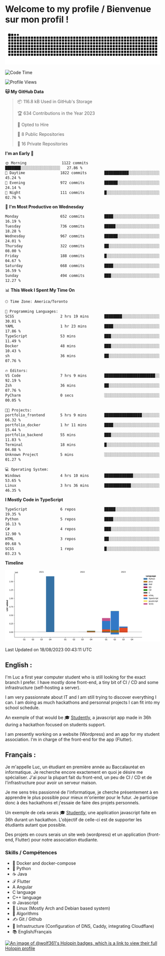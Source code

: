 # Welcome to my profile / Bienvenue sur mon profil !

![snake gif](https://github.com/wolf-361/wolf-361/blob/output/github-contribution-grid-snake.svg)

<!--START_SECTION:waka-->
![Code Time](http://img.shields.io/badge/Code%20Time-263%20hrs%201%20min-blue)

![Profile Views](http://img.shields.io/badge/Profile%20Views-0-blue)

**🐱 My GitHub Data** 

> 📦 116.8 kB Used in GitHub's Storage 
 > 
> 🏆 634 Contributions in the Year 2023
 > 
> 💼 Opted to Hire
 > 
> 📜 8 Public Repositories 
 > 
> 🔑 16 Private Repositories 
 > 
**I'm an Early 🐤** 

```text
🌞 Morning                1122 commits        ███████░░░░░░░░░░░░░░░░░░   27.86 % 
🌆 Daytime                1822 commits        ███████████░░░░░░░░░░░░░░   45.24 % 
🌃 Evening                972 commits         ██████░░░░░░░░░░░░░░░░░░░   24.14 % 
🌙 Night                  111 commits         █░░░░░░░░░░░░░░░░░░░░░░░░   02.76 % 
```
📅 **I'm Most Productive on Wednesday** 

```text
Monday                   652 commits         ████░░░░░░░░░░░░░░░░░░░░░   16.19 % 
Tuesday                  736 commits         █████░░░░░░░░░░░░░░░░░░░░   18.28 % 
Wednesday                967 commits         ██████░░░░░░░░░░░░░░░░░░░   24.01 % 
Thursday                 322 commits         ██░░░░░░░░░░░░░░░░░░░░░░░   08.00 % 
Friday                   188 commits         █░░░░░░░░░░░░░░░░░░░░░░░░   04.67 % 
Saturday                 668 commits         ████░░░░░░░░░░░░░░░░░░░░░   16.59 % 
Sunday                   494 commits         ███░░░░░░░░░░░░░░░░░░░░░░   12.27 % 
```


📊 **This Week I Spent My Time On** 

```text
🕑︎ Time Zone: America/Toronto

💬 Programming Languages: 
SCSS                     2 hrs 19 mins       ████████░░░░░░░░░░░░░░░░░   30.01 % 
YAML                     1 hr 23 mins        ████░░░░░░░░░░░░░░░░░░░░░   17.86 % 
TypeScript               53 mins             ███░░░░░░░░░░░░░░░░░░░░░░   11.49 % 
Docker                   48 mins             ███░░░░░░░░░░░░░░░░░░░░░░   10.43 % 
sh                       36 mins             ██░░░░░░░░░░░░░░░░░░░░░░░   07.76 % 

🔥 Editors: 
VS Code                  7 hrs 9 mins        ███████████████████████░░   92.19 % 
Zsh                      36 mins             ██░░░░░░░░░░░░░░░░░░░░░░░   07.76 % 
PyCharm                  0 secs              ░░░░░░░░░░░░░░░░░░░░░░░░░   00.05 % 

🐱‍💻 Projects: 
portfolio_frontend       5 hrs 9 mins        █████████████████░░░░░░░░   66.32 % 
portfolio_docker         1 hr 11 mins        ████░░░░░░░░░░░░░░░░░░░░░   15.44 % 
portfolio_backend        55 mins             ███░░░░░░░░░░░░░░░░░░░░░░   11.83 % 
Terminal                 18 mins             █░░░░░░░░░░░░░░░░░░░░░░░░   04.08 % 
Unknown Project          5 mins              ░░░░░░░░░░░░░░░░░░░░░░░░░   01.27 % 

💻 Operating System: 
Windows                  4 hrs 10 mins       █████████████░░░░░░░░░░░░   53.65 % 
Linux                    3 hrs 36 mins       ████████████░░░░░░░░░░░░░   46.35 % 
```

**I Mostly Code in TypeScript** 

```text
TypeScript               6 repos             █████░░░░░░░░░░░░░░░░░░░░   19.35 % 
Python                   5 repos             ████░░░░░░░░░░░░░░░░░░░░░   16.13 % 
C#                       4 repos             ███░░░░░░░░░░░░░░░░░░░░░░   12.90 % 
HTML                     3 repos             ██░░░░░░░░░░░░░░░░░░░░░░░   09.68 % 
SCSS                     1 repo              █░░░░░░░░░░░░░░░░░░░░░░░░   03.23 % 
```



**Timeline**

![Lines of Code chart](https://raw.githubusercontent.com/wolf-361/wolf-361/main/assets/bar_graph.png)


 Last Updated on 18/08/2023 00:43:11 UTC
<!--END_SECTION:waka-->

## English : 

I'm Luc a first year computer student who is still looking for the exact branch I prefer. I have mostly done front-end, a tiny bit of CI / CD and some infrastructure (self-hosting a server).

I am very passionnate about IT and I am still trying to discover everything I can. I am doing as much hackathons and personnal projects I can fit into my school schedule.

An exemple of that would be 🎓 [Studently](https://github.com/wolf-361/Studently-CodeJam12), a javascript app made in 36h during a hackathon focused on students support.

I am presently working on a website (Wordpress) and an app for my student association. I'm in charge of the front-end for the app (Flutter).

## Français :

Je m'appelle Luc, un étudiant en première année au Baccalauréat en informatique. Je recherche encore exactement en quoi je désire me spécialiser. J'ai pour la plupart fait du front-end, un peu de CI / CD et de l'infrastructure pour avoir un serveur maison.

Je me sens très passionné de l'informatique, je cherche présentement à en apprendre le plus possible pour mieux m'orienter pour le futur. Je participe donc à des hackathons et j'essaie de faire des projets personnels.

Un exemple de cela serais 🎓 [Studently](https://github.com/wolf-361/Studently-CodeJam12), une application javascript faite en 36h durant un hackathon. L'objectif de celle-ci est de supporter les étudiants autant que possible.

Des projets en cours serais un site web (wordpress) et un application (front-end, Flutter) pour notre association étudiante.

###  Skills / Compétences

* 🐋 Docker and docker-compose
* 🐍 Python
* ☕ Java
* ℱ Flutter
* A Angular
* C language
* C++ language
* 🌐 Javascript
* 🐧 Linux (Mostly Arch and Debian based system)
* 🧩 Algorithms
* ✍️ Git / Github
* 📜 Infrastructure (Configuration of DNS, Caddy, integrating Cloudflare)
* 📚 English/Français

[![An image of @wolf361's Holopin badges, which is a link to view their full Holopin profile](https://holopin.me/wolf361)](https://holopin.io/@wolf361)


